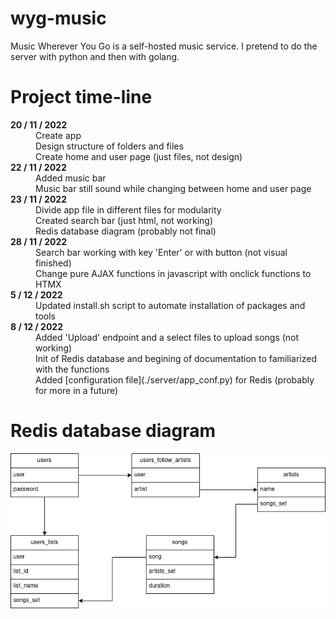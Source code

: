 # wyg-music

Music Wherever You Go is a self-hosted music service. I pretend to do the server with python and then with golang.

# Project time-line

<dl>

<dt> <b>20 / 11 / 2022</b> </dt>

<dd> Create app
<dd> Design structure of folders and files
<dd> Create home and user page (just files, not design)

<dt> <b>22 / 11 / 2022</b> </dt>

<dd> Added music bar
<dd> Music bar still sound while changing between home and user page

<dt> <b>23 / 11 / 2022</b> </dt>

<dd> Divide app file in different files for modularity
<dd> Created search bar (just html, not working)
<dd> Redis database diagram (probably not final)

<dt> <b>28 / 11 / 2022</b> </dt>

<dd> Search bar working with key 'Enter' or with button (not visual finished)
<dd> Change pure AJAX functions in javascript with onclick functions to HTMX

<dt> <b>5 / 12 / 2022</b> </dt>

<dd> Updated install.sh script to automate installation of packages and tools

<dt> <b>8 / 12 / 2022</b> </dt>

<dd> Added 'Upload' endpoint and a select files to upload songs (not working)
<dd> Init of Redis database and begining of documentation to familiarized with the functions
<dd> Added [configuration file](./server/app_conf.py) for Redis (probably for more in a future)

</dl>

# Redis database diagram

![Redis diagram](redis-diagram.png)
